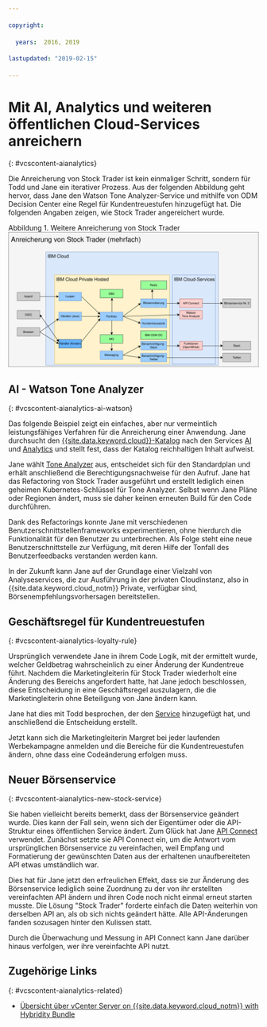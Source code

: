```yaml
---

copyright:

  years:  2016, 2019

lastupdated: "2019-02-15"

---
```


# Mit AI, Analytics und weiteren öffentlichen Cloud-Services anreichern
{: #vcscontent-aianalytics}

Die Anreicherung von Stock Trader ist kein einmaliger Schritt, sondern für Todd und Jane ein iterativer Prozess. Aus der folgenden Abbildung geht hervor, dass Jane den Watson Tone Analyzer-Service und mithilfe von ODM Decision Center eine Regel für Kundentreuestufen hinzugefügt hat. Die folgenden Angaben zeigen, wie Stock Trader angereichert wurde.

Abbildung 1. Weitere Anreicherung von Stock Trader
![Ergebnisse der Anreicherungsiteration bei Stock Trader](vcscontent-enriched.svg)

## AI - Watson Tone Analyzer
{: #vcscontent-aianalytics-ai-watson}

Das folgende Beispiel zeigt ein einfaches, aber nur vermeintlich leistungsfähiges Verfahren für die Anreicherung einer Anwendung. Jane durchsucht den [{{site.data.keyword.cloud}}-Katalog](https://console.cloud.ibm.com/catalog/) nach den Services [AI](https://console.cloud.ibm.com/catalog/?category=ai) und [Analytics](https://console.cloud.ibm.com/catalog/?category=analytics) und stellt fest, dass der Katalog reichhaltigen Inhalt aufweist.

Jane wählt [Tone Analyzer](https://console.cloud.ibm.com/catalog/services/tone-analyzer) aus, entscheidet sich für den Standardplan und erhält anschließend die Berechtigungsnachweise für den Aufruf.
Jane hat das Refactoring von Stock Trader ausgeführt und erstellt lediglich einen geheimen Kubernetes-Schlüssel für Tone Analyzer. Selbst wenn Jane Pläne oder Regionen ändert, muss sie daher keinen erneuten Build für den Code durchführen.

Dank des Refactorings konnte Jane mit verschiedenen Benutzerschnittstellenframeworks experimentieren, ohne hierdurch die Funktionalität für den Benutzer zu unterbrechen. Als Folge steht eine neue Benutzerschnittstelle zur Verfügung, mit deren Hilfe der Tonfall des Benutzerfeedbacks verstanden werden kann.

In der Zukunft kann Jane auf der Grundlage einer Vielzahl von Analyseservices, die zur Ausführung in der privaten Cloudinstanz, also in {{site.data.keyword.cloud_notm}} Private, verfügbar sind, Börsenempfehlungsvorhersagen bereitstellen.

## Geschäftsregel für Kundentreuestufen
{: #vcscontent-aianalytics-loyalty-rule}

Ursprünglich verwendete Jane in ihrem Code Logik, mit der ermittelt wurde, welcher Geldbetrag wahrscheinlich zu einer Änderung der Kundentreue führt. Nachdem die Marketingleiterin für Stock Trader wiederholt eine Änderung des Bereichs angefordert hatte, hat Jane jedoch beschlossen, diese Entscheidung in eine Geschäftsregel auszulagern, die die Marketingleiterin ohne Beteiligung von Jane ändern kann.

Jane hat dies mit Todd besprochen, der den [Service](https://console.cloud.ibm.com/catalog/services/decision-optimization) hinzugefügt hat, und anschließend die Entscheidung erstellt.

Jetzt kann sich die Marketingleiterin Margret bei jeder laufenden Werbekampagne anmelden und die Bereiche für die Kundentreuestufen ändern, ohne dass eine Codeänderung erfolgen muss.

## Neuer Börsenservice
{: #vcscontent-aianalytics-new-stock-service}

Sie haben vielleicht bereits bemerkt, dass der Börsenservice geändert wurde.
Dies kann der Fall sein, wenn sich der Eigentümer oder die API-Struktur eines öffentlichen Service ändert. Zum Glück hat Jane [API Connect](https://console.cloud.ibm.com/catalog/services/api-connect) verwendet.
Zunächst setzte sie API Connect ein, um die Antwort vom ursprünglichen Börsenservice zu vereinfachen, weil Empfang und Formatierung der gewünschten Daten aus der erhaltenen unaufbereiteten API etwas umständlich war.

Dies hat für Jane jetzt den erfreulichen Effekt, dass sie zur Änderung des Börsenservice lediglich seine Zuordnung zu der von ihr erstellten vereinfachten API ändern und ihren Code noch nicht einmal erneut starten musste. Die Lösung "Stock Trader" forderte einfach die Daten weiterhin von derselben API an, als ob sich nichts geändert hätte. Alle API-Änderungen fanden sozusagen hinter den Kulissen statt.

Durch die Überwachung und Messung in API Connect kann Jane darüber hinaus verfolgen, wer ihre vereinfachte API nutzt.

## Zugehörige Links
{: #vcscontent-aianalytics-related}

* [Übersicht über vCenter Server on {{site.data.keyword.cloud_notm}} with Hybridity Bundle](/docs/services/vmwaresolutions/archiref/vcs?topic=vmware-solutions-vcs-hybridity-intro)
